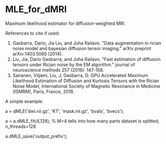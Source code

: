 # MLE_for_dMRI
Maximum likelihood estimator for diffusion-weighted MRI.

References to cite if used:
1) Gasbarra, Dario, Jia Liu, and Juha Railavo. "Data augmentation in rician noise model and bayesian diffusion tensor imaging." arXiv preprint arXiv:1403.5065 (2014).
2) Liu, Jia, Dario Gasbarra, and Juha Railavo. "Fast estimation of diffusion tensors under Rician noise by the EM algorithm." journal of neuroscience methods 257 (2016): 147-158.
3) Sairanen, Viljami, Liu, J, Gasbarra, D. GPU Accelerated Maximum Likelihood Estimation of Diffusion and Kurtosis Tensors with the Rician Noise Model, International Society of Magnetic Resonance in Medicine (ISMRM), Paris, France, 2018.

A simple example:

a = dMLE('dwi.nii.gz', 'KT', 'mask.nii.gz', 'bvals', 'bvecs');

a = a.dMLE_fit(4,128); % M=4 tells into how many parts dataset is splitted, n_threads=128

a.dMLE_save('output_prefix');
